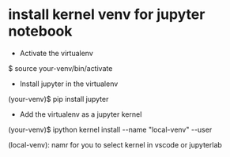 # install kernel venv for jupyter notebook

* Activate the virtualenv

$ source your-venv/bin/activate

* Install jupyter in the virtualenv

(your-venv)$ pip install jupyter

* Add the virtualenv as a jupyter kernel

(your-venv)$ ipython kernel install --name "local-venv" --user

(local-venv): namr for you to select kernel in vscode or jupyterlab
